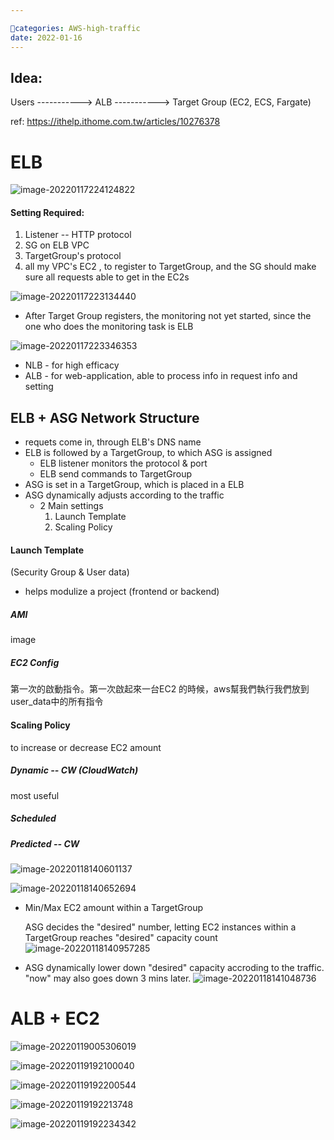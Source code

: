 ```yaml
---

categories: AWS-high-traffic
date: 2022-01-16
---
```






## Idea:

Users -----------> ALB -----------> Target Group (EC2, ECS, Fargate)

ref: https://ithelp.ithome.com.tw/articles/10276378



# ELB

![image-20220117224124822](https://tva1.sinaimg.cn/large/008i3skNgy1gyh1tehx9oj313a0l80us.jpg)

#### Setting Required:

1. Listener -- HTTP protocol
2. SG on ELB VPC
3. TargetGroup's protocol
4. all my VPC's EC2 , to register to TargetGroup, and the SG should make sure all requests able to get in the EC2s

![image-20220117223134440](https://tva1.sinaimg.cn/large/008i3skNgy1gyh1j6252aj311s0ky76l.jpg)

- After Target Group registers, the monitoring not yet started, since the one who does the monitoring task is ELB



![image-20220117223346353](https://tva1.sinaimg.cn/large/008i3skNgy1gyh1lg7ucdj31500lktc9.jpg)

- NLB - for high efficacy
- ALB - for web-application, able to process info in request info and setting





## ELB + ASG Network Structure



- requets come in, through ELB's DNS name
- ELB is followed by a TargetGroup, to which ASG is assigned
  - ELB listener monitors the protocol & port 
  - ELB send commands to TargetGroup
- ASG is set in a TargetGroup, which is placed in a ELB
- ASG dynamically adjusts according to the traffic 
  - 2 Main settings
    1. Launch Template
    2. Scaling Policy



#### Launch Template 

(Security Group & User data)

- helps modulize a project (frontend or backend)

##### AMI

image

##### EC2 Config

第一次的啟動指令。第一次啟起來一台EC2 的時候，aws幫我們執行我們放到user_data中的所有指令



#### Scaling Policy

to increase or decrease EC2 amount

##### Dynamic -- CW (CloudWatch)

most useful

##### Scheduled

##### Predicted -- CW



![image-20220118140601137](https://tva1.sinaimg.cn/large/008i3skNgy1gyhsjgjz8kj31cw0mwdjl.jpg)

![image-20220118140652694](https://tva1.sinaimg.cn/large/008i3skNgy1gyhskc8d8fj316c0modic.jpg)



- Min/Max EC2 amount within a TargetGroup

  ASG decides the "desired" number, letting EC2 instances within a TargetGroup reaches "desired" capacity count![image-20220118140957285](https://tva1.sinaimg.cn/large/008i3skNgy1gyhsnjjw58j31a20komyj.jpg)

- ASG dynamically lower down "desired" capacity accroding to the traffic. "now" may also goes down 3 mins later.
  ![image-20220118141048736](https://tva1.sinaimg.cn/large/008i3skNgy1gyhsoft2svj311i0ju75j.jpg)



# ALB + EC2

![image-20220119005306019](https://tva1.sinaimg.cn/large/008i3skNgy1gyib8rrqqqj310y01ujrk.jpg)









![image-20220119192100040](https://tva1.sinaimg.cn/large/008i3skNgy1gyj79hnn9vj31aa0q6goc.jpg)

![image-20220119192200544](https://tva1.sinaimg.cn/large/008i3skNgy1gyj7ajmwzzj316m0u0tc4.jpg)

![image-20220119192213748](https://tva1.sinaimg.cn/large/008i3skNgy1gyj7arlqcjj31730u0djj.jpg)

![image-20220119192234342](https://tva1.sinaimg.cn/large/008i3skNgy1gyj7b4orj8j31as0q0q5s.jpg)

